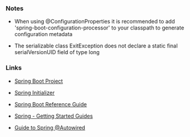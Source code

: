 ### Notes
+ When using @ConfigurationProperties it is recommended to add 'spring-boot-configuration-processor' to your classpath to generate configuration metadata

+ The serializable class ExitException does not declare a static final serialVersionUID field of type long


### Links
+ [Spring Boot Project](https://projects.spring.io/spring-boot/)
+ [Spring Initializer](https://start.spring.io/)
+ [Spring Boot Reference Guide](https://docs.spring.io/spring-boot/docs/current-SNAPSHOT/reference/htmlsingle/)
+ [Spring - Getting Started Guides](https://spring.io/guides)

+ [Guide to Spring @Autowired](http://www.baeldung.com/spring-autowire)
